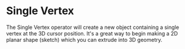 # Single Vertex

The Single Vertex operator will create a new object containing a single vertex at the 3D cursor position. It's a great way to begin making a 2D planar shape (sketch) which you can extrude into 3D geometry.